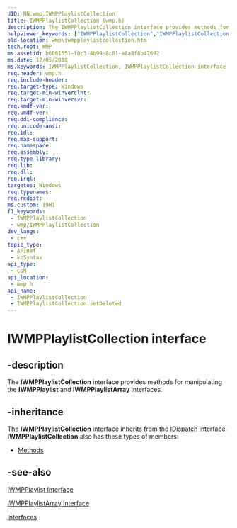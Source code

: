 ```yaml
---
UID: NN:wmp.IWMPPlaylistCollection
title: IWMPPlaylistCollection (wmp.h)
description: The IWMPPlaylistCollection interface provides methods for manipulating the IWMPPlaylist and IWMPPlaylistArray interfaces.
helpviewer_keywords: ["IWMPPlaylistCollection","IWMPPlaylistCollection interface [Windows Media Player]","IWMPPlaylistCollection interface [Windows Media Player]","described","IWMPPlaylistCollectionInterface","wmp.iwmpplaylistcollection","wmp/IWMPPlaylistCollection"]
old-location: wmp\iwmpplaylistcollection.htm
tech.root: WMP
ms.assetid: b6861651-f0c3-4b99-8c81-a8a8f8b47692
ms.date: 12/05/2018
ms.keywords: IWMPPlaylistCollection, IWMPPlaylistCollection interface [Windows Media Player], IWMPPlaylistCollection interface [Windows Media Player],described, IWMPPlaylistCollectionInterface, wmp.iwmpplaylistcollection, wmp/IWMPPlaylistCollection
req.header: wmp.h
req.include-header: 
req.target-type: Windows
req.target-min-winverclnt: 
req.target-min-winversvr: 
req.kmdf-ver: 
req.umdf-ver: 
req.ddi-compliance: 
req.unicode-ansi: 
req.idl: 
req.max-support: 
req.namespace: 
req.assembly: 
req.type-library: 
req.lib: 
req.dll: 
req.irql: 
targetos: Windows
req.typenames: 
req.redist: 
ms.custom: 19H1
f1_keywords:
 - IWMPPlaylistCollection
 - wmp/IWMPPlaylistCollection
dev_langs:
 - c++
topic_type:
 - APIRef
 - kbSyntax
api_type:
 - COM
api_location:
 - wmp.h
api_name:
 - IWMPPlaylistCollection
 - IWMPPlaylistCollection.setDeleted
---
```


# IWMPPlaylistCollection interface


## -description

The <b>IWMPPlaylistCollection</b> interface provides methods for manipulating the <b>IWMPPlaylist</b> and <b>IWMPPlaylistArray</b> interfaces.

## -inheritance

The <b>IWMPPlaylistCollection</b> interface inherits from the <a href="/previous-versions/windows/desktop/api/oaidl/nn-oaidl-idispatch">IDispatch</a> interface. <b>IWMPPlaylistCollection</b> also has these types of members:
<ul>
<li><a href="https://docs.microsoft.com/">Methods</a></li>
</ul>

## -see-also

<a href="/windows/desktop/api/wmp/nn-wmp-iwmpplaylist">IWMPPlaylist Interface</a>



<a href="/windows/desktop/api/wmp/nn-wmp-iwmpplaylistarray">IWMPPlaylistArray Interface</a>



<a href="/windows/desktop/WMP/interfaces">Interfaces</a>
